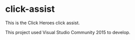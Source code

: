 # click-assist
This is the Click Heroes click assist.

This project used Visual Studio Community 2015 to develop.
